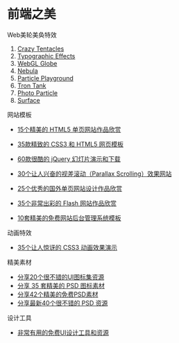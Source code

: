 # 前端之美

Web美轮美奂特效

1. [Crazy Tentacles](http://grantkot.com/sine.html)
2. [Typographic Effects](http://www.yyyweb.com/demo/inner-show/texteffects.html)
3. [WebGL Globe](http://www.yyyweb.com/demo/inner-show/webgl-globe.html)
4. [Nebula](http://www.yyyweb.com/demo/inner-show/nebula.html)
5. [Particle Playground](http://www.yyyweb.com/demo/inner-show/particlejs.html)
6. [Tron Tank](http://www.yyyweb.com/demo/inner-show/playtankworld.html)
7. [Photo Particle](http://www.yyyweb.com/demo/inner-show/photoparticles.html)
8. [Surface](http://lab.aerotwist.com/webgl/surface/)

网站模板

- [15个精美的 HTML5 单页网站作品欣赏](https://www.cnblogs.com/lhb25/archive/2011/07/28/html5-awesome-single-page-sites-inspiration.html)

- [35款精致的 CSS3 和 HTML5 网页模板](https://www.cnblogs.com/lhb25/archive/2012/08/03/5-creative-html5-and-css3-templates.html)
- [60款很酷的 jQuery 幻灯片演示和下载](https://www.cnblogs.com/lhb25/archive/2011/05/31/2056103.html)
- [30个让人兴奋的视差滚动（Parallax Scrolling）效果网站](https://www.cnblogs.com/lhb25/archive/2012/03/02/30-mind-blowing-parallax-scrolling-effect-websites.html)
- [25个优秀的国外单页网站设计作品欣赏](https://www.cnblogs.com/lhb25/archive/2012/01/13/25-outstanding-single-page-website-designs.html)
- [35个非常出彩的 Flash 网站作品欣赏](https://www.cnblogs.com/lhb25/archive/2011/06/27/35-exclusive-rainbow-colored-flash-websites.html)
- [10套精美的免费网站后台管理系统模板](https://www.cnblogs.com/lhb25/archive/2012/10/19/10-free-html-admin-templates.html)

动画特效

- [35个让人惊讶的 CSS3 动画效果演示](https://www.cnblogs.com/lhb25/archive/2011/11/22/best-awesome-css3-animation-demos.html)

精美素材

- [分享20个很不错的UI图标集资源](https://www.cnblogs.com/lhb25/archive/2011/05/15/2020206.html)
- [分享 35 套精美的 PSD 图标素材](https://www.cnblogs.com/lhb25/archive/2011/03/23/1990737.html)
- [分享42个精美的免费PSD素材](https://www.cnblogs.com/lhb25/archive/2011/02/22/1960203.html)
- [分享最新40个很不错的 PSD 资源](https://www.cnblogs.com/lhb25/archive/2011/04/24/2016539.html)

设计工具

- [非常有用的免费UI设计工具和资源](https://www.cnblogs.com/lhb25/archive/2011/05/17/2021541.html)

